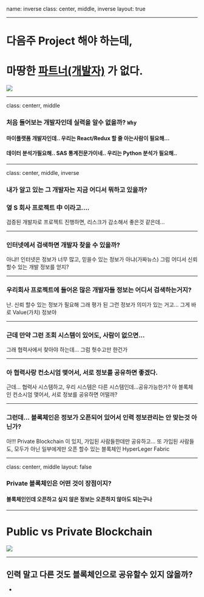 name: inverse
class: center, middle, inverse
layout: true

---

# **다음주 Project 해야 하는데,**
# **마땅한 <u>파트너(개발자)</u> 가 없다.**

![ ](./img/main.jpg)

---

class: centerr, middle

### 처음 들어보는 개발자인데 실력을 알수 없을까?  `Why`

#### 마이플랫폼 개발자인데.. 우리는 React/Redux 할 줄 아는사람이 필요해...
#### 데이터 분석가필요해.. SAS 통계전문가이네.. 우리는 Python 분석가 필요해..

---

class: center, middle, inverse

### 내가 알고 있는 그 개발자는  지금 어디서 뭐하고 있을까?
### 옆 S 회사 프로젝트 中 이라고....

검증된 개발자로 프로젝트 진행하면, 리스크가 감소해서 좋은것 같은데...

---

### 인터넷에서 검색하면 개발자 찾을 수 있을까?

아냐!!  인터넷은 정보가 너무 많고, 믿을수 있는 정보가 아냐(가짜뉴스)
그럼 어디서 신뢰 할수 있는 개발 정보를 얻지?

---

### 우리회사 프로젝트에 들어온 많은 개발자들 정보는 어디서 검색하는거지?

난.  신뢰 할수 있는 정보가 필요해
그래 평가 된 그런 정보가 의미가 있는 거고... 그게 바로 Value(가치) 정보야

---

### 근데 만약 그런 조회 시스템이 있어도, 사람이 없으면...

그래 협력사에서 찾아야 하는데...  그럼 헛수고만 한건가

---

### 아 협력사랑 컨소시엄 맺어서, 서로 정보를 공유하면 좋겠다.

근데... 협력사 시스템하고, 우리 시스템은 다른 시스템인데...공유가능한가?
아 블록체인 컨소시엄 맺어서, 서로 정보를 공유하면 어떨까?

---

### 그런데... 블록체인은 정보가 오픈되어 있어서 인력 정보관리는 안 맞는것 아닌가?

아!!! Private Blockchain 이 있지,  가입된 사람들한데만 공유하고...
또 가입된 사람들도,  모두가 아닌 일부에게만 오픈 할수 있는 블록체인   HyperLeger Fabric

---

class: centerr, middle
layout: false

### Private 블록체인은 어떤 것이 장점이지?

#### 블록체인인데  오픈하고 싶지 않은 정보는 오픈하지 않아도 되는구나

---

# **Public vs Private Blockchain**

![ ](./img/compare.png)

---

## 인력 말고 다른 것도 블록체인으로 공유할수 있지 않을까?

* 